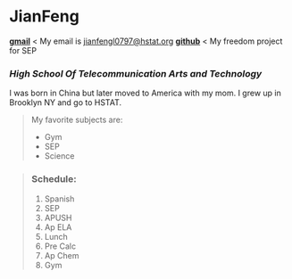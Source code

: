  # JianFeng #
 
 [**gmail**](https://mail.google.com/mail)  < My email is jianfengl0797@hstat.org
 [**github**](https://github.com/jianfengl0797/sep11-freedom-project)  < My freedom project for SEP


 ### _High School Of Telecommunication Arts and Technology_ ###
 
 I was born in China but later moved to America with my mom. I grew up in Brooklyn NY and go to HSTAT. 
> My favorite subjects are:
> * Gym
> * SEP
> * Science


> ### Schedule: ###
>    1. Spanish
>    2. SEP
>    3. APUSH
>    4. Ap ELA
>    5. Lunch
>    6. Pre Calc
>    7. Ap Chem
>    8. Gym
    
